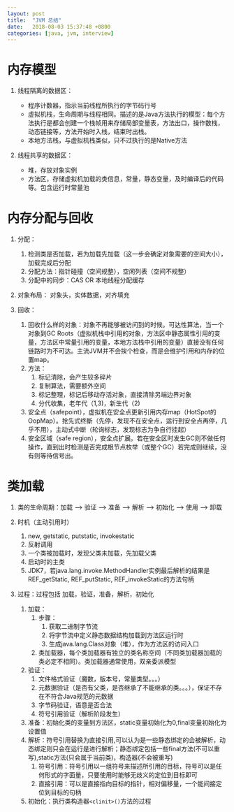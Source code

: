 ```yaml
---
layout: post
title:  "JVM 总结"
date:   2018-08-03 15:37:48 +0800
categories: [java, jvm, interview]
---
```


# 内存模型

1. 线程隔离的数据区：
    * 程序计数器，指示当前线程所执行的字节码行号
    * 虚拟机栈，生命周期与线程相同。描述的是Java方法执行的模型：每个方法执行是都会创建一个栈帧用来存储局部变量表，方法出口，操作数栈，动态链接等，方法开始时入栈，结束时出栈。
    * 本地方法栈，与虚拟机栈类似，只不过执行的是Native方法

2. 线程共享的数据区：
    * 堆，存放对象实例
    * 方法区，存储虚拟机加载的类信息，常量，静态变量，及时编译后的代码等。包含运行时常量池

# 内存分配与回收

1. 分配：
    1. 检测类是否加载，若为加载先加载（这一步会确定对象需要的空间大小），加载完成后分配
    2. 分配方法：指针碰撞（空间规整），空闲列表（空间不规整）
    3. 分配中的同步：CAS OR 本地线程分配缓存

2. 对象布局： 对象头，实体数据，对齐填充

3. 回收：
    1. 回收什么样的对象：对象不再能够被访问到的时候。可达性算法，当一个对象到GC Roots（虚拟机栈中引用的对象，方法区中静态属性引用的变量，方法区中常量引用的变量，本地方法栈中引用的变量）直接没有任何链路时为不可达。主流JVM并不会挨个检查，而是会维护引用和内存的位置map。
    2. 方法：
        1. 标记清除，会产生较多碎片
        2. 复制算法，需要额外空间
        3. 标记整理，标记后移动存活对象，直接清除另端边界对象
        4. 分代收集，老年代（1,3)，新生代（2)
    3. 安全点（safepoint），虚拟机在安全点更新引用内存map（HotSpot的OopMap）。抢先式终斷（先停，发现不在安全点，运行到安全点再停，几乎不用），主动式中断（轮询标志，发现标志为争自行挂起）
    4. 安全区域（safe region），安全点扩展。若在安全区时发生GC则不做任何操作，直到出时检测是否完成根节点枚举（或整个GC）若完成则继续，没有则等待信号出。

# 类加载

1. 类的生命周期：加载 --> 验证 --> 准备 --> 解析 --> 初始化 --> 使用 --> 卸载

2. 时机（主动引用时）
    1. new, getstatic, putstatic, invokestatic
    2. 反射调用
    3. 一个类被加载时，发现父类未加载，先加载父类
    4. 启动时的主类
    5. JDK7，若java.lang.invoke.MethodHandler实例最后解析的结果是REF_getStatic, REF_putStatic, REF_invokeStatic的方法句柄

3. 过程：过程包括 加载，验证，准备，解析，初始化
    1. 加载：
        1. 步骤：
            1. 获取二进制字节流
            2. 将字节流中定义静态数据结构加载到方法区运行时
            3. 生成java.lang.Class对象（堆），作为方法区的访问入口
        2. 类加载器，每个类加载器有独立的类名称空间（不同类加载器加载的类必定不相同）。类加载器通常使用，双亲委派模型
    2. 验证：
        1. 文件格式验证（魔数，版本号，常量类型。。。）
        2. 元数据验证（是否有父类，是否继承了不能继承的类。。。），保证不存在不符合Java规范的元数据
        3. 字节码验证，语意是否合法
        4. 符号引用验证（解析阶段发生）
    3. 准备：初始化类的变量到方法区，static变量初始化为0,final变量初始化为设置值
    4. 解析：符号引用替换为直接引用,可以认为是一些静态绑定的会被解析，动态绑定则只会在运行是进行解析；静态绑定包括一些final方法(不可以重写),static方法(只会属于当前类)，构造器(不会被重写)
        1. 符号引用：符号引用以一组符号来描述所引用的目标，符号可以是任何形式的字面量，只要使用时能够无歧义的定位到目标即可
        2. 直接引用：可以是直接指向目标的指针，相对偏移量，一个能间接定位到目标的句柄
    5. 初始化：执行类构造器`<clinit>()`方法的过程